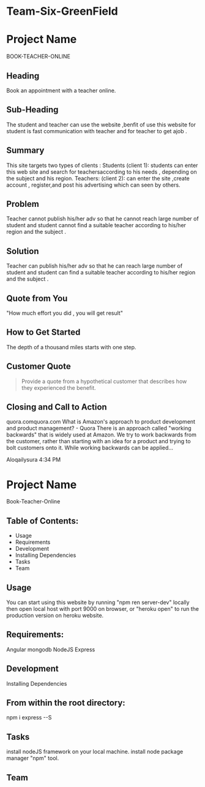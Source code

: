 # Team-Six-GreenField
# Project Name #
BOOK-TEACHER-ONLINE
<!--
> This material was originally posted [here](http://www.quora.com/What-is-Amazons-approach-to-product-development-and-product-management). It is reproduced here for posterities sake.
There is an approach called "working backwards" that is widely used at Amazon. They work backwards from the customer, rather than starting with an idea for a product and trying to bolt customers onto it. While working backwards can be applied to any specific product decision, using this approach is especially important when developing new products or features.
For new initiatives a product manager typically starts by writing an internal press release announcing the finished product. The target audience for the press release is the new/updated product's customers, which can be retail customers or internal users of a tool or technology. Internal press releases are centered around the customer problem, how current solutions (internal or external) fail, and how the new product will blow away existing solutions.
If the benefits listed don't sound very interesting or exciting to customers, then perhaps they're not (and shouldn't be built). Instead, the product manager should keep iterating on the press release until they've come up with benefits that actually sound like benefits. Iterating on a press release is a lot less expensive than iterating on the product itself (and quicker!).
If the press release is more than a page and a half, it is probably too long. Keep it simple. 3-4 sentences for most paragraphs. Cut out the fat. Don't make it into a spec. You can accompany the press release with a FAQ that answers all of the other business or execution questions so the press release can stay focused on what the customer gets. My rule of thumb is that if the press release is hard to write, then the product is probably going to suck. Keep working at it until the outline for each paragraph flows.
Oh, and I also like to write press-releases in what I call "Oprah-speak" for mainstream consumer products. Imagine you're sitting on Oprah's couch and have just explained the product to her, and then you listen as she explains it to her audience. That's "Oprah-speak", not "Geek-speak".
Once the project moves into development, the press release can be used as a touchstone; a guiding light. The product team can ask themselves, "Are we building what is in the press release?" If they find they're spending time building things that aren't in the press release (overbuilding), they need to ask themselves why. This keeps product development focused on achieving the customer benefits and not building extraneous stuff that takes longer to build, takes resources to maintain, and doesn't provide real customer benefit (at least not enough to warrant inclusion in the press release).
 -->
## Heading ##
Book an appointment with a teacher online.
## Sub-Heading ##
   The student and  teacher  can use the website ,benfit of use this website for student is fast communication with teacher and for teacher to get ajob .
## Summary ##
 This site targets two types of clients :
  Students (client 1): students can enter this web site and search for teachersaccording to his needs , depending on the subject and his region.
  Teachers: (client 2): can enter the site ,create account , register,and post  his advertising  which can seen by others.
## Problem ##
  Teacher cannot publish his/her adv so that he cannot reach large number of student and student cannot find a suitable teacher according to his/her region and the subject .
## Solution ##
  Teacher can publish his/her adv so that he can reach large number of student and student can find a suitable teacher according to his/her region and the subject .
## Quote from You ##
"How much effort you did , you will get result"
## How to Get Started ##
The depth of a thousand miles starts with one step.
## Customer Quote ##
  > Provide a quote from a hypothetical customer that describes how they experienced the benefit.
## Closing and Call to Action ##
quora.comquora.com
What is Amazon's approach to product development and product management? - Quora
There is an approach called &quot;working backwards&quot; that is widely used at Amazon. We try to work backwards from the customer, rather than starting with an idea for a product and trying to bolt customers onto it. While working backwards can be applied...






Aloqailysura  4:34 PM
# Project Name
Book-Teacher-Online
## Table of Contents:
- Usage
- Requirements
- Development
- Installing Dependencies
- Tasks
- Team
## Usage
You can start using this website by running "npm ren server-dev" locally then open local host with port 9000 on browser, or "heroku open" to run the production version on heroku website.
## Requirements:
Angular
mongodb
NodeJS
Express
## Development
Installing Dependencies
## From within the root directory:
npm i express --S
## Tasks
install nodeJS framework on your local machine.
install node package manager "npm" tool.
## Team
